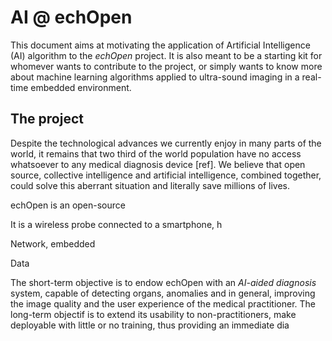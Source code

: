 # AI @ echOpen

This document aims at motivating the application of Artificial Intelligence \(AI\) algorithm to the _echOpen_ project. It is also meant to be a starting kit for whomever wants to contribute to the project, or simply wants to know more about machine learning algorithms applied to ultra-sound imaging in a real-time embedded environment.

## The project

Despite the technological advances we currently enjoy in many parts of the world, it remains that two third of the world population have no access whatsoever to any medical diagnosis device \[ref\]. We believe that open source, collective intelligence and artificial intelligence, combined together, could solve this aberrant situation and literally save millions of lives.

echOpen is an open-source 

It is a wireless probe connected to a smartphone, h

Network, embedded

Data



The short-term objective is to endow echOpen with an _AI-aided diagnosis_ system, capable of detecting organs, anomalies and in general, improving the image quality and the user experience of the medical practitioner. The long-term objectif is to extend its usability to non-practitioners, make deployable with little or no training, thus providing an immediate dia

